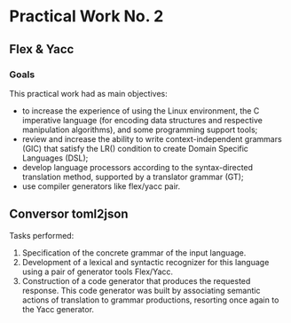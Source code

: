 # Practical Work No. 2
## Flex & Yacc

### Goals
This practical work had as main objectives:
* to increase the experience of using the Linux environment, the C imperative language (for encoding data structures and respective manipulation algorithms), and some programming support tools;
* review and increase the ability to write context-independent grammars (GIC) that satisfy the LR() condition to create Domain Specific Languages (DSL);
* develop language processors according to the syntax-directed translation method, supported by a translator grammar (GT);
* use compiler generators like flex/yacc pair.

## Conversor toml2json
Tasks performed:
1. Specification of the concrete grammar of the input language.
2. Development of a lexical and syntactic recognizer for this language using a pair of generator tools
Flex/Yacc.
3. Construction of a code generator that produces the requested response. This code generator was built by associating
semantic actions of translation to grammar productions, resorting once again to the Yacc generator.